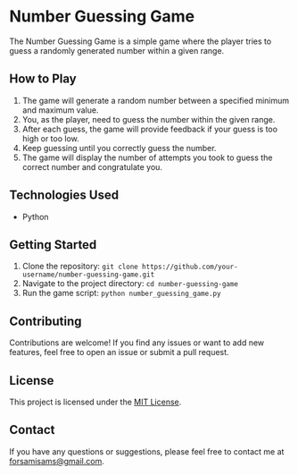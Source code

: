 # Number Guessing Game

The Number Guessing Game is a simple game where the player tries to guess a randomly generated number within a given range.

## How to Play

1. The game will generate a random number between a specified minimum and maximum value.
2. You, as the player, need to guess the number within the given range.
3. After each guess, the game will provide feedback if your guess is too high or too low.
4. Keep guessing until you correctly guess the number.
5. The game will display the number of attempts you took to guess the correct number and congratulate you.

## Technologies Used

- Python

## Getting Started

1. Clone the repository: `git clone https://github.com/your-username/number-guessing-game.git`
2. Navigate to the project directory: `cd number-guessing-game`
3. Run the game script: `python number_guessing_game.py`

## Contributing

Contributions are welcome! If you find any issues or want to add new features, feel free to open an issue or submit a pull request.

## License

This project is licensed under the [MIT License](LICENSE).

## Contact

If you have any questions or suggestions, please feel free to contact me at [forsamisams@gmail.com](mailto:forsamisams@gmail.com).